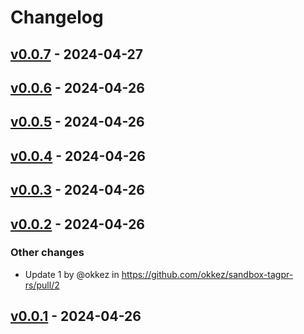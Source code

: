 # Changelog

## [v0.0.7](https://github.com/okkez/sandbox-tagpr-rs/compare/v0.0.6...v0.0.7) - 2024-04-27

## [v0.0.6](https://github.com/okkez/sandbox-tagpr-rs/compare/v0.0.5...v0.0.6) - 2024-04-26

## [v0.0.5](https://github.com/okkez/sandbox-tagpr-rs/compare/v0.0.4...v0.0.5) - 2024-04-26

## [v0.0.4](https://github.com/okkez/sandbox-tagpr-rs/compare/v0.0.3...v0.0.4) - 2024-04-26

## [v0.0.3](https://github.com/okkez/sandbox-tagpr-rs/compare/v0.0.2...v0.0.3) - 2024-04-26

## [v0.0.2](https://github.com/okkez/sandbox-tagpr-rs/compare/v0.0.1...v0.0.2) - 2024-04-26
### Other changes
- Update 1 by @okkez in https://github.com/okkez/sandbox-tagpr-rs/pull/2

## [v0.0.1](https://github.com/okkez/sandbox-tagpr-rs/commits/v0.0.1) - 2024-04-26
